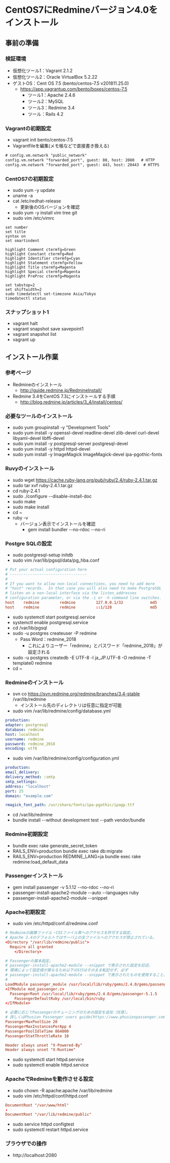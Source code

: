 # CentOS7にRedmineバージョン4.0をインストール

## 事前の準備
### 検証環境
- 仮想化ツール1：Vagrant 2.1.2
- 仮想化ツール2：Oracle VirtualBox 5.2.22
- ゲストOS：Cent OS 7.5 (bento/centos-7.5 v201811.25.0)
    - https://app.vagrantup.com/bento/boxes/centos-7.5
		- ツール1：Apache 2.4.6
		- ツール2：MySQL
		- ツール3：Redmine 3.4
		- ツール：Rails 4.2

### Vagrantの初期設定
- vagrant init bento/centos-7.5
- Vagrantfileを編集(メモ帳などで直接書き換える)
```txt
# config.vm.network "public_network"
config.vm.network "forwarded_port", guest: 80, host: 2080   # HTTP
config.vm.network "forwarded_port", guest: 443, host: 20443  # HTTPS
```

### CentOS7の初期設定
- sudo yum -y update
- uname -a
- cat /etc/redhat-release
    - 更新後のOSバージョンを確認
- sudo yum -y install vim tree git
- sudo vim /etc/vimrc
```text
set number
set title
syntax on
set smartindent

highlight Comment ctermfg=Green 
highlight Constant ctermfg=Red 
highlight Identifier ctermfg=Cyan 
highlight Statement ctermfg=Yellow 
highlight Title ctermfg=Magenta 
highlight Special ctermfg=Magenta 
highlight PreProc ctermfg=Magenta

set tabstop=2
set shiftwidth=2
sudo timedatectl set-timezone Asia/Tokyo
timedatectl status
```
### スナップショット1
- vagrant halt
- vagrant snapshot save savepoint1
- vagrant snapshot list
- vagrant up

## インストール作業
### 参考ページ
- Redmineのインストール
    - http://guide.redmine.jp/RedmineInstall/
- Redmine 3.4をCentOS 7.3にインストールする手順
    - http://blog.redmine.jp/articles/3_4/install/centos/

### 必要なツールのインストール
- sudo yum groupinstall -y "Development Tools"
- sudo yum install -y openssl-devel readline-devel zlib-devel curl-devel libyaml-devel libffi-devel
- sudo yum install -y postgresql-server postgresql-devel
- sudo yum install -y httpd httpd-devel
- sudo yum install -y ImageMagick ImageMagick-devel ipa-pgothic-fonts 

### Ruvyのインストール
- sudo wget https://cache.ruby-lang.org/pub/ruby/2.4/ruby-2.4.1.tar.gz
- sudo tar xvf ruby-2.4.1.tar.gz
- cd ruby-2.4.1
- sudo ./configure --disable-install-doc
- sudo make
- sudo make install
- cd ~
- ruby -v
    - バージョン表示でインストールを確認
		- gem install bundler --no-rdoc --no-ri

### Postgre SQLの設定
- sudo postgresql-setup initdb
- sudo vim  /var/lib/pgsql/data/pg_hba.conf
```conf
# Put your actual configuration here
# ----------------------------------
#
# If you want to allow non-local connections, you need to add more
# "host" records.  In that case you will also need to make PostgreSQL
# listen on a non-local interface via the listen_addresses
# configuration parameter, or via the -i or -h command line switches.
host    redmine         redmine         127.0.0.1/32            md5
host    redmine         redmine         ::1/128                 md5
```
- sudo systemctl start postgresql.service
- systemctl enable postgresql.service
- cd /var/lib/pgsql
- sudo -u postgres createuser -P redmine
    - Pass Word：redmine_2018
		- これによりユーザー「redmine」とパスワード「redmine_2018」が設定される
- sudo -u postgres createdb -E UTF-8 -l ja_JP.UTF-8 -O redmine -T template0 redmine
- cd ~

### Redmineのインストール
- svn co https://svn.redmine.org/redmine/branches/3.4-stable /var/lib/redmine
    - インストール先のディレクトリは任意に指定が可能
- sudo vim /var/lib/redmine/config/database.yml
```yml
production:
adapter: postgresql
database: redmine
host: localhost
username: redmine
password: redmine_2018
encoding: utf8
``` 
- sudo vim /var/lib/redmine/config/configuration.yml
```yml
production:
email_delivery:
delivery_method: :smtp
smtp_settings:
address: "localhost"
port: 25
domain: "example.com"

rmagick_font_path: /usr/share/fonts/ipa-pgothic/ipagp.ttf
```
- cd /var/lib/redmine
- bundle install --without development test --path vendor/bundle

### Redmine初期設定
- bundle exec rake generate_secret_token
- RAILS_ENV=production bundle exec rake db:migrate
- RAILS_ENV=production REDMINE_LANG=ja bundle exec rake redmine:load_default_data

### Passengerインストール
- gem install passenger -v 5.1.12 --no-rdoc --no-ri
- passenger-install-apache2-module --auto --languages ruby
- passenger-install-apache2-module --snippet

### Apache初期設定
- sudo vim /etc/httpd/conf.d/redmine.conf
```conf
# Redmineの画像ファイル・CSSファイル等へのアクセスを許可する設定。
# Apache 2.4のデフォルトではサーバ上の全ファイルへのアクセスが禁止されている。
<Directory "/var/lib/redmine/public">
  Require all granted
	</Directory>

# Passengerの基本設定。
# passenger-install-apache2-module --snippet で表示された設定を記述。
# 環境によって設定値が異なるため以下の5行はそのまま転記せず、必ず
# passenger-install-apache2-module --snippet で表示されたものを使用すること。
#
LoadModule passenger_module /usr/local/lib/ruby/gems/2.4.0/gems/passenger-5.1.5/buildout/apache2/mod_passenger.so
<IfModule mod_passenger.c>
  PassengerRoot /usr/local/lib/ruby/gems/2.4.0/gems/passenger-5.1.5
	PassengerDefaultRuby /usr/local/bin/ruby
</IfModule>

# 必要に応じてPassengerのチューニングのための設定を追加（任意）。
# 詳しくはPhusion Passenger users guide(https://www.phusionpassenger.com/library/config/apache/reference/)参照。
PassengerMaxPoolSize 20
PassengerMaxInstancesPerApp 4
PassengerPoolIdleTime 864000
PassengerStatThrottleRate 10

Header always unset "X-Powered-By"
Header always unset "X-Runtime"
```
- sudo systemctl start httpd.service
- sudo systemctl enable httpd.service

### ApacheでRedmineを動作させる設定
- sudo chown -R apache:apache /var/lib/redmine
- sudo vim /etc/httpd/conf/httpd.conf 
```conf
DocumentRoot "/var/www/html"
↓
DocumentRoot "/var/lib/redmine/public"
```
- sudo service httpd configtest
- sudo systemctl restart httpd.service

### ブラウザでの操作
- http://localhost:2080


